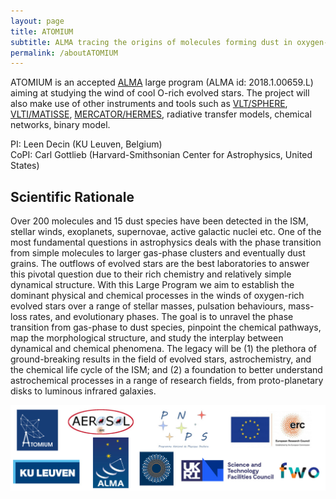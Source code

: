 ```yaml
---
layout: page
title: ATOMIUM
subtitle: ALMA tracing the origins of molecules forming dust in oxygen-rich M-type stars
permalink: /aboutATOMIUM
---
```


ATOMIUM is an accepted [ALMA](https://almascience.eso.org/) large program (ALMA id: 2018.1.00659.L) aiming at studying the wind of cool O-rich evolved stars. The project will also make use of other instruments and tools such as [VLT/SPHERE](https://www.eso.org/sci/facilities/paranal/instruments/sphere.html), [VLTI/MATISSE](https://www.eso.org/sci/facilities/paranal/instruments/matisse.html), [MERCATOR/HERMES](https://www.mercator.iac.es/instruments/hermes/), radiative transfer models, chemical networks, binary model.

PI: Leen Decin (KU Leuven, Belgium)\
CoPI: Carl Gottlieb (Harvard-Smithsonian Center for Astrophysics, United States)

## Scientific Rationale
Over 200 molecules and 15 dust species have been detected in the ISM, stellar winds, exoplanets, supernovae, active galactic nuclei etc. One of the most fundamental questions in astrophysics deals with the phase transition from simple molecules to larger gas-phase clusters and eventually dust grains. The outflows of evolved stars are the best laboratories to answer this pivotal question due to their rich chemistry and relatively simple dynamical structure. With this Large Program we aim to establish the dominant physical and chemical processes in the winds of oxygen-rich evolved stars over a range of stellar masses, pulsation behaviours, mass-loss rates, and evolutionary phases. The goal is to unravel the phase transition from gas-phase to dust species, pinpoint the chemical pathways, map the morphological structure, and study the interplay between dynamical and chemical phenomena. The legacy will be (1) the plethora of ground-breaking results in the field of evolved stars, astrochemistry, and the chemical life cycle of the ISM; and (2) a foundation to better understand astrochemical processes in a range of research fields, from proto-planetary disks to luminous infrared galaxies.

![logos](/assets/img/logos.jpeg)